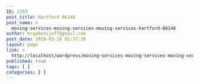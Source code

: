 ```yaml
---
ID: 2393
post_title: Hartford 06140
post_name: >
  moving-services-moving-services-moving-services-hartford-06140
author: mrgabonijeff@gmail.com
post_date: 2018-03-28 01:37:18
layout: page
link: >
  http://localhost/wordpress/moving-services-moving-services-moving-services-hartford-06140/
published: true
tags: [ ]
categories: [ ]
---
```

